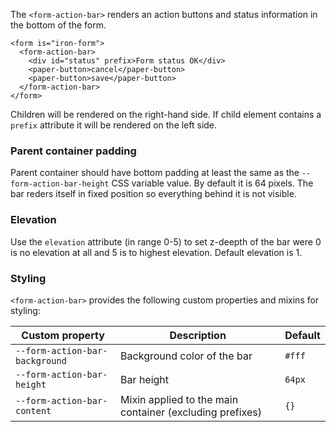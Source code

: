 
The `<form-action-bar>` renders an action buttons and status information in the bottom of the form.

    <form is="iron-form">
      <form-action-bar>
        <div id="status" prefix>Form status OK</div>
        <paper-button>cancel</paper-button>
        <paper-button>save</paper-button>
      </form-action-bar>
    </form>

Children will be rendered on the right-hand side.
If child element contains a `prefix` attribute it will be rendered on the left side.

### Parent container padding
Parent container should have  bottom padding at least the same as the `--form-action-bar-height` CSS variable value.
By default it is 64 pixels. The bar reders itself in fixed position so everything behind it is not visible.

### Elevation
Use the `elevation` attribute (in range 0-5) to set z-deepth of the bar were 0 is no elevation at all and 5 is to highest elevation. Default elevation is 1.

### Styling
`<form-action-bar>` provides the following custom properties and mixins for styling:

Custom property | Description | Default
----------------|-------------|----------
`--form-action-bar-background` | Background color of the bar | `#fff`
`--form-action-bar-height` | Bar height | `64px`
`--form-action-bar-content` | Mixin applied to the main container (excluding prefixes) | `{}`


